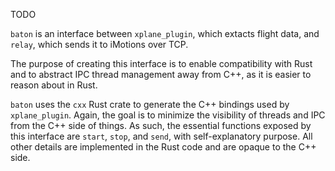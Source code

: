 TODO

`baton` is an interface between `xplane_plugin`, which extacts flight data, and `relay`, which sends it to iMotions over TCP.

The purpose of creating this interface is to enable compatibility with Rust and to abstract IPC thread management away from C++, as it is easier to reason about in Rust.

`baton` uses the `cxx` Rust crate to generate the C++ bindings used by `xplane_plugin`. Again, the goal is to minimize the visibility of threads and IPC from the C++ side of things. As such, the essential functions exposed by this interface are `start`, `stop`, and `send`, with self-explanatory purpose. All other details are implemented in the Rust code and are opaque to the C++ side. 
